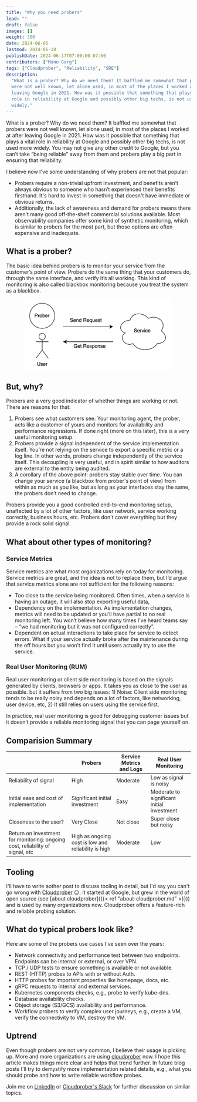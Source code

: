 ```yaml
---
title: "Why you need probers"
lead: ""
draft: false
images: []
weight: 300
date: 2024-06-05
lastmod: 2024-06-18
publishDate: 2024-06-17T07:00:00-07:00
contributors: ["Manu Garg"]
tags: ["Cloudprober", "Reliability", "SRE"]
description:
  "What is a prober? Why do we need them? It baffled me somewhat that probers
  were not well known, let alone used, in most of the places I worked at after
  leaving Google in 2021. How was it possible that something that plays a vital
  role in reliability at Google and possibly other big techs, is not used more
  widely."
---
```


What is a prober? Why do we need them? It baffled me somewhat that probers were
not well known, let alone used, in most of the places I worked at after leaving
Google in 2021. How was it possible that something that plays a vital role in
reliability at Google and possibly other big techs, is not used more widely. You
may not give any other credit to Google, but you can’t take “being reliable”
away from them and probers play a big part in ensuring that reliability.

I believe now I've some understanding of why probers are not that popular:

- Probers require a non-trivial upfront investment, and benefits aren’t always
  obvious to someone who hasn’t experienced their benefits firsthand. It's hard
  to invest in something that doesn't have immediate or obvious returns.
- Additionally, the lack of awareness and demand for probers means there aren’t
  many good off-the-shelf commercial solutions available. Most observability
  companies offer some kind of synthetic monitoring, which is similar to probers
  for the most part, but those options are often expensive and inadequate.

## What is a prober?

The basic idea behind probers is to monitor your service from the customer’s
point of view. Probers do the same thing that your customers do, through the
same interface, and verify it’s all working. This kind of monitoring is also
called blackbox monitoring because you treat the system as a blackbox.

<img src="/images/what-is-prober.png" alt="what-is-prober" width="400" style="display: block;margin-left: auto;margin-right: auto;"/>

## But, why?

Probers are a very good indicator of whether things are working or not. There
are reasons for that:

1. Probers see what customers see. Your monitoring agent, the prober, acts like
   a customer of yours and monitors for availability and performance
   regressions. If done right (more on this later), this is a very useful
   monitoring setup.
2. Probers provide a signal independent of the service implementation itself.
   You’re not relying on the service to export a specific metric or a log line.
   In other words, probers change independently of the service itself. This
   decoupling is very useful, and in spirit similar to how auditors are external
   to the entity being audited.
3. A corollary of the above point: probers stay stable over time. You can change
   your service (a blackbox from prober's point of view) from within as much as
   you like, but as long as your interfaces stay the same, the probers don’t
   need to change.

Probers provide you a good controlled end-to-end monitoring setup, unaffected by
a lot of other factors, like user network, service working correctly, business
hours, etc. Probers don't cover everything but they provide a rock solid signal.

## What about other types of monitoring?

### Service Metrics

Service metrics are what most organizations rely on today for monitoring.
Service metrics are great, and the idea is not to replace them, but I’d argue
that service metrics alone are not sufficient for the following reasons:

- Too close to the service being monitored. Often times, when a service is
  having an outage, it will also stop exporting useful data,
- Dependency on the implementation. As implementation changes, metrics will need
  to be updated or you’ll have partial to no real monitoring left. You won’t
  believe how many times I’ve heard teams say – “we had monitoring but it was
  not configured correctly”.
- Dependent on actual interactions to take place for service to detect errors.
  What if your service actually broke after the maintenance during the off hours
  but you won’t find it until users actually try to use the service.

### Real User Monitoring (RUM)

Real user monitoring or client side monitoring is based on the signals generated
by clients, browsers or apps. It takes you as close to the user as possible. but
it suffers from two big issues: 1) Noise: Client side monitoring tends to be
really noisy and depends on a lot of factors, like networking, user device,
etc, 2) It still relies on users using the service first.

In practice, real user monitoring is good for debugging customer issues but it
doesn’t provide a reliable monitoring signal that you can page yourself on.

## Comparision Summary

|                                                                               | Probers                                             | Service Metrics and Logs | Real User Monitoring                       |
| ----------------------------------------------------------------------------- | --------------------------------------------------- | ------------------------ | ------------------------------------------ |
| Reliability of signal                                                         | High                                                | Moderate                 | Low as signal is noisy                     |
| Initial ease and cost of implementation                                       | Significant initial investment                      | Easy                     | Moderate to significant initial investment |
| Closeness to the user?                                                        | Very Close                                          | Not close                | Super close but noisy                      |
| Return on investment for monitoring: ongoing cost, reliability of signal, etc | High as ongoing cost is low and reliability is high | Moderate                 | Low                                        |

## Tooling

I'll have to write aother post to discuss tooling in detail, but I'd say you
can't go wrong with [Cloudprober](https://cloudprober.org) :wink:. It started at
Google, but grew in the world of open source (see [about
cloudprober]({{< ref "about-cloudprober.md" >}})) and is used by many
organizations now. Cloudprober offers a feature-rich and reliable probing
solution.

## What do typical probers look like?

Here are some of the probers use cases I’ve seen over the years:

- Network connectivity and performance test between two endpoints. Endpoints can
  be internal or external, or over VPN.
- TCP / UDP tests to ensure something is available or not available.
- REST (HTTP) probes to APIs with or without Auth.
- HTTP probes for important properties like homepage, docs, etc.
- gRPC requests to internal and external services.
- Kubernetes components checks, e.g., probe to verify kube-dns.
- Database availability checks.
- Object storage (S3/GCS) availability and performance.
- Workflow probers to verify complex user journeys, e.g., create a VM, verify
  the connectivity to VM, destroy the VM.

## Uptrend

Even though probers are not very common, I believe their usage is picking up.
More and more organizations are using [cloudprober](https://cloudprober.org)
now. I hope this article makes things more clear and helps that trend further.
In future blog posts I'll try to demystify more implementation related details,
e.g., what you should probe and how to write reliable workflow probes.

Join me on [LinkedIn](https://linkedin.com/in/manugarg) or
[Cloudprober's Slack](https://join.slack.com/t/cloudprober/shared_invite/enQtNjA1OTkyOTk3ODc3LWQzZDM2ZWUyNTI0M2E4NmM4NTIyMjM5M2E0MDdjMmU1NGQ3NWNiMjU4NTViMWMyMjg0M2QwMDhkZGZjZmFlNGE)
for further discussion on similar topics.
